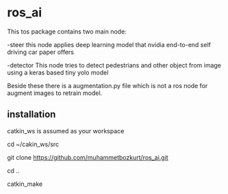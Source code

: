 # ros_ai

This tos package contains two main node:

-steer
  this node applies deep learning model that nvidia end-to-end self driving car paper offers
  
-detector
  This node tries to detect pedestrians and other object from image using a keras based tiny yolo model
  
Beside these there is a augmentation.py file which is not a ros node for augment images to retrain model.

## installation

catkin_ws is assumed as your workspace

  cd ~/cakin_ws/src
  
  git clone https://github.com/muhammetbozkurt/ros_ai.git
  
  cd ..
  
  catkin_make
 
 
